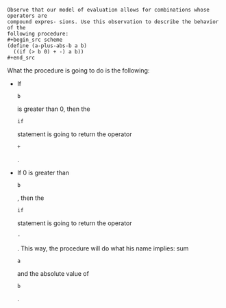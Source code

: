     Observe that our model of evaluation allows for combinations whose operators are
    compound expres- sions. Use this observation to describe the behavior of the
    following procedure:
    #+begin_src scheme
    (define (a-plus-abs-b a b)
      ((if (> b 0) + -) a b))
    #+end_src

What the procedure is going to do is the following:

-   If 

    `b`

     is greater than 0, then the 

    `if`

     statement is going to return the operator 

    `+`

    .
-   If 0 is greater than 

    `b`

    , then the 

    `if`

     statement is going to return the operator 

    `-`

    . This way, the procedure will do what his name implies: sum 

    `a`

     and the absolute value of 

    `b`

    .

